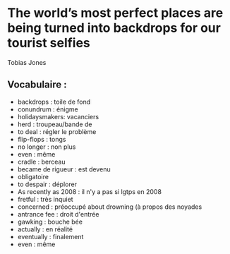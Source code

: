 # The world’s most perfect places are being turned into backdrops for our tourist selfies
Tobias Jones

## Vocabulaire :
 * backdrops : toile de fond
 * conundrum : énigme
 * holidaysmakers: vacanciers
 * herd : troupeau/bande de
 * to deal : régler le problème
 * flip-flops : tongs
 * no longer : non plus
 * even : même
 * cradle : berceau
 * became de rigueur : est devenu
 * obligatoire
 * to despair : déplorer
 * As recently as 2008 : il n'y a pas si lgtps en 2008
 * fretful : très inquiet
 * concerned : préoccupé about drowning (à propos des noyades
 * antrance fee : droit d'entrée
 * gawking : bouche bée
 * actually : en réalité
 * eventually : finalement
 * even : même